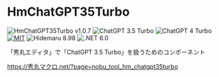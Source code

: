 # HmChatGPT35Turbo

![HmChatGPT35Turbo v1.0.7](https://img.shields.io/badge/HmChatGPT35Turbo-v1.0.7-6479ff.svg)
![ChatGPT 3.5 Turbo](https://img.shields.io/badge/ChatGPT-3.5_Turbo-6479ff.svg)
![ChatGPT 4 Turbo](https://img.shields.io/badge/ChatGPT-4_Turbo-6479ff.svg)
[![MIT](https://img.shields.io/badge/license-MIT-blue.svg?style=flat)](LICENSE)
![Hidemaru 8.98](https://img.shields.io/badge/Hidemaru-v8.98-6479ff.svg)
![.NET 6.0](https://img.shields.io/badge/.NET-6.0-6479ff.svg)

「秀丸エディタ」で「ChatGPT 3.5 Turbo」を扱うためのコンポーネント

https://秀丸マクロ.net/?page=nobu_tool_hm_chatgpt35turbo
